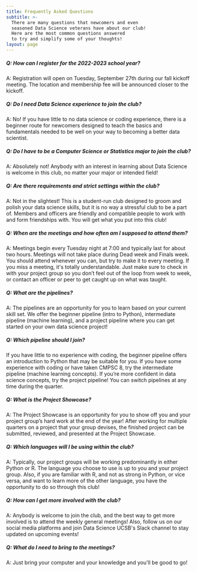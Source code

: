 ```yaml
---
title: Frequently Asked Questions
subtitle: >-
  There are many questions that newcomers and even
  seasoned Data Science veterans have about our club!
  Here are the most common questions answered
  to try and simplify some of your thoughts!
layout: page
---
```


##### Q: How can I register for the 2022-2023 school year?

A: Registration will open on Tuesday, September 27th during our fall kickoff meeting. The location and membership fee will be announced closer to the kickoff. 

##### Q: Do I need Data Science experience to join the club?

A: No! If you have little to no data science or coding experience, there is a beginner route for newcomers designed to teach the basics and fundamentals needed to be well on your way to becoming a better data scientist.

##### Q: Do I have to be a Computer Science or Statistics major to join the club?

A: Absolutely not! Anybody with an interest in learning about Data Science is welcome in this club, no matter your major or intended field!

##### Q: Are there requirements and strict settings within the club?

A: Not in the slightest! This is a student-run club designed to groom and polish your data science skills, but it is no way a stressful club to be a part of. Members and officers are friendly and compatible people to work with and form friendships with. You will get what you put into this club!

##### Q: When are the meetings and how often am I supposed to attend them?

A: Meetings begin every Tuesday night at 7:00 and typically last for about two hours. Meetings will not take place during Dead week and Finals week. You should attend whenever you can, but try to make it to every meeting. If you miss a meeting, it's totally understandable. Just make sure to check in with your project group so you don’t feel out of the loop from week to week, or contact an officer or peer to get caught up on what was taught.

##### Q: What are the pipelines?

A: The pipelines are an opportunity for you to learn based on your current skill set. We offer the beginner pipeline (intro to Python), intermediate pipeline (machine learning), and a project pipeline where you can get started on your own data science project!

##### Q: Which pipeline should I join?

If you have little to no experience with coding, the beginner pipeline offers an introduction to Python that may be suitable for you. If you have some experience with coding or have taken CMPSC 8, try the intermediate pipeline (machine learning concepts). If you’re more confident in data science concepts, try the project pipeline! You can switch pipelines at any time during the quarter. 

##### Q: What is the Project Showcase?

A: The Project Showcase is an opportunity for you to show off you and your project group’s hard work at the end of the year! After working for multiple quarters on a project that your group devises, the finished project can be submitted, reviewed, and presented at the Project Showcase.

##### Q: Which languages will I be using within the club?

A: Typically, our project groups will be working predominantly in either Python or R. The language you choose to use is up to you and your project group. Also, if you are familiar with R, and not as strong in Python, or vice versa, and want to learn more of the other language, you have the opportunity to do so through this club!

##### Q: How can I get more involved with the club?

A: Anybody is welcome to join the club, and the best way to get more involved is to attend the weekly general meetings! Also, follow us on our social media platforms and join Data Science UCSB's Slack channel to stay updated on upcoming events!

##### Q: What do I need to bring to the meetings?

A: Just bring your computer and your knowledge and you'll be good to go!
